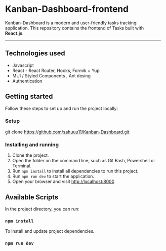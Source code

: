 # Kanban-Dashboard-frontend

Kanban-Dashboard is a modern and user-friendly tasks tracking application. This repository contains the frontend of Tasks built with **React.js**.

---
## Technologies used
- Javascript
- React - React Router, Hooks, Formik + Yup
- MUI / Styled Components , Ant desing
- Authentication

## Getting started
Follow these steps to set up and run the project locally:
### Setup
git clone https://github.com/sahuuu11/Kanban-Dashboard.git

### Installing and running
1. Clone the project.
2. Open the folder on the command line, such as Git Bash, Powershell or Terminal.
3. Run `npm install`  to install all dependencies to run this project.
4. Run `npm run dev` to start the application.
5. Open your browser and visit [http://localhost:8000](http://localhost:8000).

## Available Scripts
In the project directory, you can run:

### `npm install`
To install and update project dependencies.

### `npm run dev`
